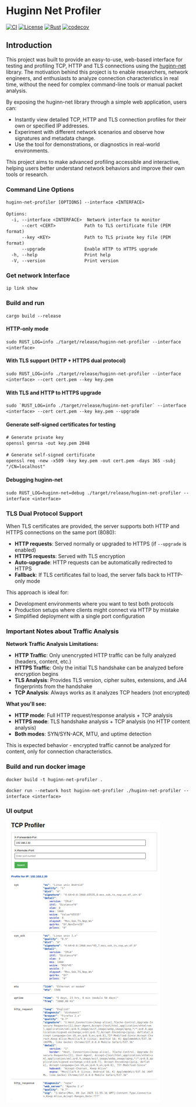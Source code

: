 # Huginn Net Profiler

[![CI](https://github.com/biandratti/huginn-net-profiler/actions/workflows/ci.yml/badge.svg)](https://github.com/biandratti/huginn-net-profiler/actions/workflows/ci.yml)
[![License](https://img.shields.io/badge/license-MIT-blue.svg)](LICENSE)
[![Rust](https://img.shields.io/badge/rust-1.80+-orange.svg)](https://www.rust-lang.org/)
[![codecov](https://codecov.io/gh/biandratti/huginn-net-profiler/branch/master/graph/badge.svg)](https://codecov.io/gh/biandratti/huginn-net-profiler)

## Introduction

This project was built to provide an easy-to-use, web-based interface for testing and profiling TCP, HTTP and TLS connections using the [huginn-net](https://github.com/biandratti/huginn-net) library. The motivation behind this project is to enable researchers, network engineers, and enthusiasts to analyze  connection characteristics in real time, without the need for complex command-line tools or manual packet analysis.

By exposing the huginn-net library through a simple web application, users can:
- Instantly view detailed TCP, HTTP and TLS connection profiles for their own or specified IP addresses.
- Experiment with different network scenarios and observe how signatures and metadata change.
- Use the tool for demonstrations, or diagnostics in real-world environments.

This project aims to make advanced profiling accessible and interactive, helping users better understand network behaviors and improve their own tools or research.

### Command Line Options

```
huginn-net-profiler [OPTIONS] --interface <INTERFACE>

Options:
  -i, --interface <INTERFACE>  Network interface to monitor
      --cert <CERT>           Path to TLS certificate file (PEM format)
      --key <KEY>             Path to TLS private key file (PEM format)  
      --upgrade               Enable HTTP to HTTPS upgrade
  -h, --help                  Print help
  -V, --version               Print version
```

###  Get network Interface
```
ip link show
```

### Build and run
```
cargo build --release
```

#### HTTP-only mode
```
sudo RUST_LOG=info ./target/release/huginn-net-profiler --interface <interface>
```

#### With TLS support (HTTP + HTTPS dual protocol)
```
sudo RUST_LOG=info ./target/release/huginn-net-profiler --interface <interface> --cert cert.pem --key key.pem
```

#### With TLS and HTTP to HTTPS upgrade
```
sudo `RUST_LOG=info ./target/release/huginn-net-profiler` --interface <interface> --cert cert.pem --key key.pem --upgrade
```

#### Generate self-signed certificates for testing
```
# Generate private key
openssl genrsa -out key.pem 2048

# Generate self-signed certificate
openssl req -new -x509 -key key.pem -out cert.pem -days 365 -subj "/CN=localhost"
```

#### Debugging huginn-net
```
sudo RUST_LOG=huginn-net=debug ./target/release/huginn-net-profiler --interface <interface>
```

### TLS Dual Protocol Support

When TLS certificates are provided, the server supports both HTTP and HTTPS connections on the same port (8080):

- **HTTP requests**: Served normally or upgraded to HTTPS (if `--upgrade` is enabled)
- **HTTPS requests**: Served with TLS encryption
- **Auto-upgrade**: HTTP requests can be automatically redirected to HTTPS
- **Fallback**: If TLS certificates fail to load, the server falls back to HTTP-only mode

This approach is ideal for:
- Development environments where you want to test both protocols
- Production setups where clients might connect via HTTP by mistake
- Simplified deployment with a single port configuration

### Important Notes about Traffic Analysis

**Network Traffic Analysis Limitations:**

- **HTTP Traffic**: Only unencrypted HTTP traffic can be fully analyzed (headers, content, etc.)
- **HTTPS Traffic**: Only the initial TLS handshake can be analyzed before encryption begins
- **TLS Analysis**: Provides TLS version, cipher suites, extensions, and JA4 fingerprints from the handshake
- **TCP Analysis**: Always works as it analyzes TCP headers (not encrypted)

**What you'll see:**
- **HTTP mode**: Full HTTP request/response analysis + TCP analysis
- **HTTPS mode**: TLS handshake analysis + TCP analysis (no HTTP content analysis)
- **Both modes**: SYN/SYN-ACK, MTU, and uptime detection

This is expected behavior - encrypted traffic cannot be analyzed for content, only for connection characteristics.


### Build and run docker image
```
docker build -t huginn-net-profiler .
```
```
docker run --network host huginn-net-profiler ./huginn-net-profiler --interface <interface>
```

### UI output
![img.png](example.png)
